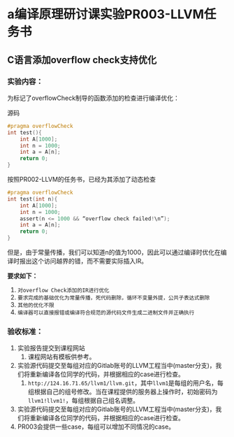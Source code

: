 # a编译原理研讨课实验PR003-LLVM任务书

## C语言添加overflow check支持优化

### 实验内容：

为标记了overflowCheck制导的函数添加的检查进行编译优化：

源码

```c
#pragma overflowCheck
int test(){
	int A[1000];
    int n = 1000;
	int a = A[n];
	return 0;
}
```

按照PR002-LLVM的任务书，已经为其添加了动态检查

```c
#pragma overflowCheck
int test(int n){
	int A[1000];
    int n = 1000;
    assert(n <= 1000 && “overflow check failed!\n”);
	int a = A[n];
	return 0;
}
```

但是，由于常量传播，我们可以知道n的值为1000，因此可以通过编译时优化在编译时报出这个访问越界的错，而不需要实际插入IR。

**要求如下：**

1. `对overflow Check添加的IR进行优化`
2. `要求完成的基础优化为常量传播，死代码删除，循环不变量外提，公共子表达式删除`
3. `其他的优化不限`
4. `编译器可以直接报错或编译符合规范的源代码文件生成二进制文件并正确执行`



### 验收标准：

1. 实验报告提交到课程网站
   1. 课程网站有模板供参考。
2. 实验源代码提交至每组对应的Gitlab账号的LLVM工程当中(master分支)，我们将重新编译各位同学的代码，并根据相应的case进行检查。
   1. `http://124.16.71.65/llvm1/llvm.git`，其中`llvm1`是每组的用户名，每组根据自己的组号修改。当在课程提供的服务器上操作时，初始密码为`llvm1!llvm1!`，每组根据自己组名调整。
3. 实验源代码提交至每组对应的Gitlab账号的LLVM工程当中(master分支)，我们将重新编译各位同学的代码，并根据相应的case进行检查。
4. PR003会提供一些case，每组可以增加不同情况的case。